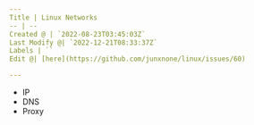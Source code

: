```yaml
---
Title | Linux Networks
-- | --
Created @ | `2022-08-23T03:45:03Z`
Last Modify @| `2022-12-21T08:33:37Z`
Labels | ``
Edit @| [here](https://github.com/junxnone/linux/issues/60)

---
```

- IP
- DNS
- Proxy
